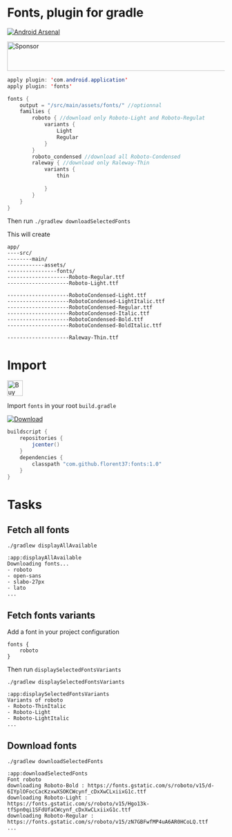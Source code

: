 # Fonts, plugin for gradle

[![Android Arsenal](https://img.shields.io/badge/Android%20Arsenal-fonts-brightgreen.svg?style=flat)](https://android-arsenal.com/details/1/5514)

<a target='_blank' rel='nofollow' href='https://app.codesponsor.io/link/iqkQGAc2EFNdScAzpwZr1Sdy/florent37/fonts'>
  <img alt='Sponsor' width='888' height='68' src='https://app.codesponsor.io/embed/iqkQGAc2EFNdScAzpwZr1Sdy/florent37/fonts.svg' />
</a>

```java
apply plugin: 'com.android.application'
apply plugin: 'fonts'

fonts {
    output = "/src/main/assets/fonts/" //optionnal
    families {
        roboto { //download only Roboto-Light and Roboto-Regulat
            variants {
                Light
                Regular
            }
        }
        roboto_condensed //download all Roboto-Condensed
        raleway { //download only Raleway-Thin
            variants {
                thin
               
            }
        }
    }
}
```

Then run `./gradlew downloadSelectedFonts`

This will create

```
app/
----src/
--------main/
------------assets/
----------------fonts/
--------------------Roboto-Regular.ttf
--------------------Roboto-Light.ttf

--------------------RobotoCondensed-Light.ttf
--------------------RobotoCondensed-LightItalic.ttf
--------------------RobotoCondensed-Regular.ttf
--------------------RobotoCondensed-Italic.ttf
--------------------RobotoCondensed-Bold.ttf
--------------------RobotoCondensed-BoldItalic.ttf

--------------------Raleway-Thin.ttf
```


# Import

<a href='https://ko-fi.com/A160LCC' target='_blank'><img height='36' style='border:0px;height:36px;' src='https://az743702.vo.msecnd.net/cdn/kofi1.png?v=0' border='0' alt='Buy Me a Coffee at ko-fi.com' /></a>

Import `fonts` in your root `build.gradle`

[ ![Download](https://api.bintray.com/packages/florent37/maven/fonts/images/download.svg) ](https://bintray.com/florent37/maven/fonts/_latestVersion)
```java 
buildscript {
    repositories {
        jcenter()
    }
    dependencies {
        classpath "com.github.florent37:fonts:1.0"
    }
}
```


# Tasks

## Fetch all fonts

```
./gradlew displayAllAvailable

:app:displayAllAvailable
Downloading fonts...
- roboto
- open-sans
- slabo-27px
- lato
...
```

## Fetch fonts variants

Add a font in your project configuration
```
fonts {
    roboto
}
```

Then run `displaySelectedFontsVariants`

```
./gradlew displaySelectedFontsVariants

:app:displaySelectedFontsVariants
Variants of roboto
- Roboto-ThinItalic
- Roboto-Light
- Roboto-LightItalic
...
```

## Download fonts

```
./gradlew downloadSelectedFonts

:app:downloadSelectedFonts
Font roboto
downloading Roboto-Bold : https://fonts.gstatic.com/s/roboto/v15/d-6IYplOFocCacKzxwXSOKCWcynf_cDxXwCLxiixG1c.ttf
downloading Roboto-Light : https://fonts.gstatic.com/s/roboto/v15/Hgo13k-tfSpn0qi1SFdUfaCWcynf_cDxXwCLxiixG1c.ttf
downloading Roboto-Regular : https://fonts.gstatic.com/s/roboto/v15/zN7GBFwfMP4uA6AR0HCoLQ.ttf
...
```
